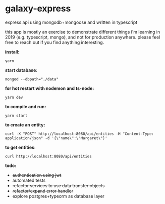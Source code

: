 # galaxy-express

express api using mongodb+mongoose and written in typescript

this app is mostly an exercise to demonstrate different things i'm learning in 2019 (e.g. typescript, mongo), and not for production anywhere. please feel free to reach out if you find anything interesting.

**install:**
```shell
yarn
```

**start database:**
```shell
mongod --dbpath="./data"
```

**for hot restart with nodemon and ts-node:**
```shell
yarn dev
```

**to compile and run:**
```shell
yarn start
```

**to create an entity:**
```shell
curl -X "POST" http://localhost:8080/api/entities -H "Content-Type: application/json" -d '{\"name\":\"Margaret\"}'
```

**to get entities:**
```shell
curl http://localhost:8080/api/entities
```

**todo:**
- ~~authentication using jwt~~
- automated tests
- ~~refactor services to use data transfer objects~~
- ~~refactor/expand error handler~~
- explore postgres+typeorm as database layer
